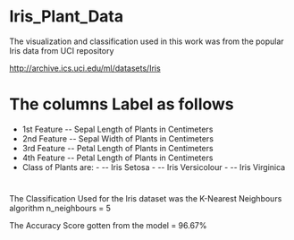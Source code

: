 # Iris_Plant_Data

The visualization and classification used in this work was from the popular Iris data from UCI repository

http://archive.ics.uci.edu/ml/datasets/Iris

# The columns Label as follows
- 1st Feature -- Sepal Length of Plants in Centimeters
- 2nd Feature -- Sepal Width of Plants in Centimeters
- 3rd Feature -- Petal Length of Plants in Centimeters
- 4th Feature -- Petal Length of Plants in Centimeters
- Class of Plants are:
            - -- Iris Setosa
            - -- Iris Versicolour
            - -- Iris Virginica
#

The Classification Used for the Iris dataset was the K-Nearest Neighbours algorithm
n_neighbours = 5 

The Accuracy Score gotten from the model = 96.67%

